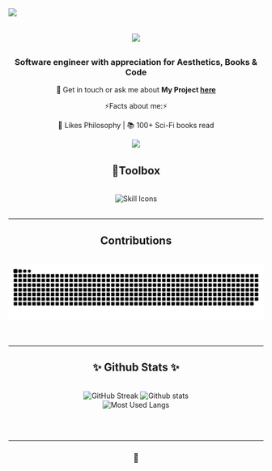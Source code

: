 <img align="left" src="https://visitor-badge.laobi.icu/badge?page_id=MarcusH3.MarcusH3&right_color=yellow" />

<h1 align="center">
   <img src="https://readme-typing-svg.herokuapp.com/?font=Capriola&pause=1000&color=FFB6AE&size=36&center=true&vCenter=true&width=500&height=70&duration=4000&lines=Hello+There!+👋;+I'm+Marcus;Welcome+to+my+GitHub!💫;" />
</h1>

<h3 align="center"> Software engineer with appreciation for Aesthetics, Books & Code

</h3><div align="center">
 

💬 Get in touch or ask me about **My Project [here](https://github.com/MarcusH3/MarcusH3/issues)**

⚡Facts about me:⚡

💭 Likes Philosophy | 📚 100+ Sci-Fi books read 

</div>

<div align="center"> 
 <a href="mailto:marcus.hurtigh@outlook.com">
    <img src="https://img.shields.io/badge/Microsoft_Outlook-242938?style=for-the-badge&logo=microsoft-outlook&logoColor=pink" />
  </a>
</div>
<h2 align="center">🧰Toolbox </h2>
<br/>
<div align="center">
    <img alt="Skill Icons" src="https://skillicons.dev/icons?i=java,spring,js,ts,css,html,git,docker,kubernetes,github,linux,bash,python,nodejs,react" />
</div>

<br/>
<hr/>

<div align="center">
  <h2> Contributions </h2>
  <br>
  <img alt="Snk contribution" src="https://raw.githubusercontent.com/MarcusH3/MarcusH3/output/github-contribution-grid-snake.svg" />
  <br/><br/><br/>
</div>

<hr/>

<h2 align="center">✨ Github Stats ✨</h2>
<br>
<div align=center>
  <img width=380 src="https://streak-stats.demolab.com?user=MarcusH3&theme=dark&background=EB545400&ring=FFB6AE&fire=F9DD38&currStreakLabel=F9DD38" alt="GitHub Streak" />
  <img width=380 src="https://github-readme-stats.vercel.app/api?username=marcush3&count_private=true&show_icons=true&theme=transparent&rank_icon=github&border_radius=10&text_color=FFFFFF&title_color=FFB6AE&icon_color=F9DD38" alt="Github stats" />
  <br/>
  <img width=380 align="center" src="https://github-readme-stats.vercel.app/api/top-langs/?username=marcush3&hide=HTML&langs_count=8&layout=compact&theme=transparent&border_radius=10&size_weight=0.5&count_weight=0.5&exclude_repo=github-readme-stats&text_color=FFFFFF&title_color=FFB6AE&icon_color=F9DD38" alt="Most Used Langs" />
</div>

<br/><br/>
<hr/>
<h3 align="center"> 🚀 </h3>
<br/>
